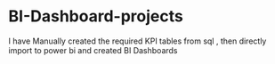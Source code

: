# BI-Dashboard-projects
I have Manually created the required KPI tables from sql , then directly import to power bi and created BI Dashboards
